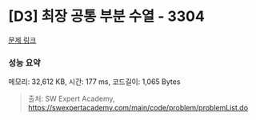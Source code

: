 # [D3] 최장 공통 부분 수열 - 3304 

[문제 링크](https://swexpertacademy.com/main/code/problem/problemDetail.do?contestProbId=AWBOHEx66kIDFAWr) 

### 성능 요약

메모리: 32,612 KB, 시간: 177 ms, 코드길이: 1,065 Bytes



> 출처: SW Expert Academy, https://swexpertacademy.com/main/code/problem/problemList.do